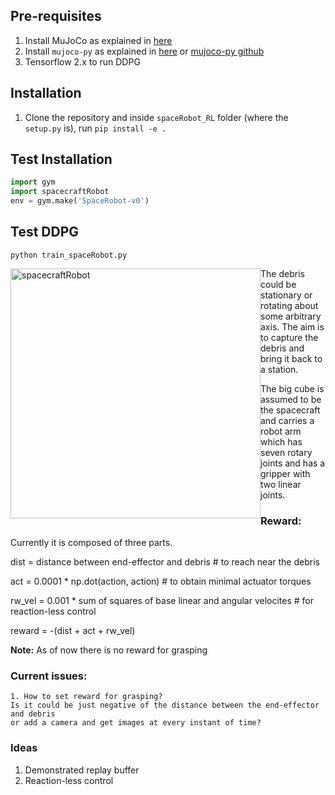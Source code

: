 ## Pre-requisites
1. Install MuJoCo as explained in [here](https://github.com/ashBabu/Utilities/wiki/Useful#install-mujoco-youtube)
2. Install ```mujoco-py``` as explained in [here](https://github.com/ashBabu/Utilities/wiki/Useful#install-mujoco-py) or [mujoco-py github](https://github.com/openai/mujoco-py#install-mujoco)
3. Tensorflow 2.x to run DDPG

## Installation
<link rel="stylesheet" type="text/css" href="style.css">

1. Clone the repository and inside ``` spaceRobot_RL ``` folder (where the ```setup.py``` is), run
``` pip install -e . ```

## Test Installation

``` python
import gym
import spacecraftRobot
env = gym.make('SpaceRobot-v0')
```
## Test DDPG
```python train_spaceRobot.py```
<!-- ![spacecraftRobot](free_floating_spacecraft.png?raw=true) -->

<img style="float: left;" title="Free Floating Spacecraft with Robot Arm" src="free_floating_spacecraft.png" alt="spacecraftRobot" width="400" height="400"/>



   The debris could be stationary or rotating about some arbitrary axis. The aim is to capture the debris and bring it back to a station.

   The big cube is assumed to be the spacecraft and carries a robot arm which has seven rotary joints and has a gripper with two linear joints.
### Reward:
Currently it is composed of three parts. 

dist = distance between end-effector and debris  # to reach near the debris

act = 0.0001 * np.dot(action, action) # to obtain minimal actuator torques

rw_vel = 0.001 * sum of squares of base linear and angular velocites # for reaction-less control

reward = -(dist + act + rw_vel)

**Note:** As of now there is no reward for grasping
### Current issues:
   
    1. How to set reward for grasping? 
    Is it could be just negative of the distance between the end-effector and debris 
    or add a camera and get images at every instant of time?

### Ideas
1. Demonstrated replay buffer
2. Reaction-less control


